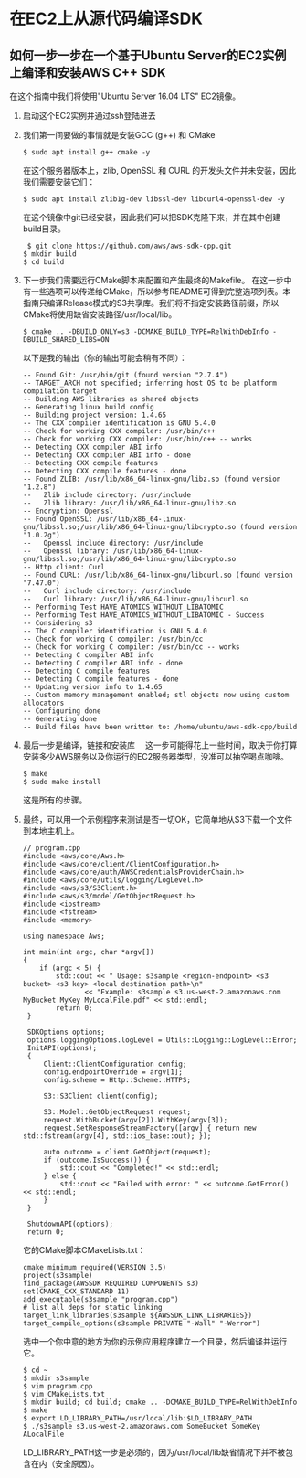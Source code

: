 # 在EC2上从源代码编译SDK
## 如何一步一步在一个基于Ubuntu Server的EC2实例上编译和安装AWS C++ SDK
在这个指南中我们将使用"Ubuntu Server 16.04 LTS" EC2镜像。
1. 启动这个EC2实例并通过ssh登陆进去
2. 我们第一间要做的事情就是安装GCC (g++) 和 CMake
    ```
    $ sudo apt install g++ cmake -y
    ```
   在这个服务器版本上，zlib, OpenSSL 和 CURL 的开发头文件并未安装，因此我们需要安装它们：
   ```
   $ sudo apt install zlib1g-dev libssl-dev libcurl4-openssl-dev -y
    ```
    
    在这个镜像中git已经安装，因此我们可以把SDK克隆下来，并在其中创建build目录。
   ```
    $ git clone https://github.com/aws/aws-sdk-cpp.git
   $ mkdir build
   $ cd build
   ```
3. 下一步我们需要运行CMake脚本来配置和产生最终的Makefile。
   在这一步中有一些选项可以传递给CMake，所以参考README可得到完整选项列表。本指南只编译Release模式的S3共享库。我们将不指定安装路径前缀，所以CMake将使用缺省安装路径/usr/local/lib。
   ```
   $ cmake .. -DBUILD_ONLY=s3 -DCMAKE_BUILD_TYPE=RelWithDebInfo -DBUILD_SHARED_LIBS=ON
   ```
   以下是我的输出（你的输出可能会稍有不同）：
   ```
   -- Found Git: /usr/bin/git (found version "2.7.4")
   -- TARGET_ARCH not specified; inferring host OS to be platform compilation target
   -- Building AWS libraries as shared objects
   -- Generating linux build config
   -- Building project version: 1.4.65
   -- The CXX compiler identification is GNU 5.4.0
   -- Check for working CXX compiler: /usr/bin/c++
   -- Check for working CXX compiler: /usr/bin/c++ -- works
   -- Detecting CXX compiler ABI info
   -- Detecting CXX compiler ABI info - done
   -- Detecting CXX compile features
   -- Detecting CXX compile features - done
   -- Found ZLIB: /usr/lib/x86_64-linux-gnu/libz.so (found version "1.2.8")
   --   Zlib include directory: /usr/include
   --   Zlib library: /usr/lib/x86_64-linux-gnu/libz.so
   -- Encryption: Openssl
   -- Found OpenSSL: /usr/lib/x86_64-linux-gnu/libssl.so;/usr/lib/x86_64-linux-gnu/libcrypto.so (found version "1.0.2g")
   --   Openssl include directory: /usr/include
   --   Openssl library: /usr/lib/x86_64-linux-gnu/libssl.so;/usr/lib/x86_64-linux-gnu/libcrypto.so
   -- Http client: Curl
   -- Found CURL: /usr/lib/x86_64-linux-gnu/libcurl.so (found version "7.47.0")
   --   Curl include directory: /usr/include
   --   Curl library: /usr/lib/x86_64-linux-gnu/libcurl.so
   -- Performing Test HAVE_ATOMICS_WITHOUT_LIBATOMIC
   -- Performing Test HAVE_ATOMICS_WITHOUT_LIBATOMIC - Success
   -- Considering s3
   -- The C compiler identification is GNU 5.4.0
   -- Check for working C compiler: /usr/bin/cc
   -- Check for working C compiler: /usr/bin/cc -- works
   -- Detecting C compiler ABI info
   -- Detecting C compiler ABI info - done
   -- Detecting C compile features
   -- Detecting C compile features - done
   -- Updating version info to 1.4.65
   -- Custom memory management enabled; stl objects now using custom allocators
   -- Configuring done
   -- Generating done
   -- Build files have been written to: /home/ubuntu/aws-sdk-cpp/build
   ```
4. 最后一步是编译，链接和安装库
　这一步可能得花上一些时间，取决于你打算安装多少AWS服务以及你运行的EC2服务器类型，没准可以抽空喝点咖啡。
    ```
    $ make
    $ sudo make install
    ```
    这是所有的步骤。
5. 最终，可以用一个示例程序来测试是否一切OK，它简单地从S3下载一个文件到本地主机上。
   ```
   // program.cpp
   #include <aws/core/Aws.h>
   #include <aws/core/client/ClientConfiguration.h>
   #include <aws/core/auth/AWSCredentialsProviderChain.h>
   #include <aws/core/utils/logging/LogLevel.h>
   #include <aws/s3/S3Client.h>
   #include <aws/s3/model/GetObjectRequest.h>
   #include <iostream>
   #include <fstream>
   #include <memory>

   using namespace Aws;

   int main(int argc, char *argv[])
   {
       if (argc < 5) {
           std::cout << " Usage: s3sample <region-endpoint> <s3 bucket> <s3 key> <local destination path>\n"
                  << "Example: s3sample s3.us-west-2.amazonaws.com MyBucket MyKey MyLocalFile.pdf" << std::endl;
           return 0;
    }

    SDKOptions options;
    options.loggingOptions.logLevel = Utils::Logging::LogLevel::Error;
    InitAPI(options);
    {
        Client::ClientConfiguration config;
        config.endpointOverride = argv[1];
        config.scheme = Http::Scheme::HTTPS;

        S3::S3Client client(config);

        S3::Model::GetObjectRequest request;
        request.WithBucket(argv[2]).WithKey(argv[3]);
        request.SetResponseStreamFactory([argv] { return new std::fstream(argv[4], std::ios_base::out); });

        auto outcome = client.GetObject(request);
        if (outcome.IsSuccess()) {
            std::cout << "Completed!" << std::endl;
        } else {
            std::cout << "Failed with error: " << outcome.GetError() << std::endl;
        }
    }

    ShutdownAPI(options);
    return 0;
   ```
   它的CMake脚本CMakeLists.txt：
    ```
    cmake_minimum_required(VERSION 3.5)
   project(s3sample)
   find_package(AWSSDK REQUIRED COMPONENTS s3)
   set(CMAKE_CXX_STANDARD 11)
   add_executable(s3sample "program.cpp")
   # list all deps for static linking
   target_link_libraries(s3sample ${AWSSDK_LINK_LIBRARIES})
   target_compile_options(s3sample PRIVATE "-Wall" "-Werror")
    ```
    选中一个你中意的地方为你的示例应用程序建立一个目录，然后编译并运行它。
    ```
    $ cd ~
   $ mkdir s3sample
   $ vim program.cpp
   $ vim CMakeLists.txt
   $ mkdir build; cd build; cmake .. -DCMAKE_BUILD_TYPE=RelWithDebInfo
   $ make
   $ export LD_LIBRARY_PATH=/usr/local/lib:$LD_LIBRARY_PATH
   $ ./s3sample s3.us-west-2.amazonaws.com SomeBucket SomeKey ALocalFile
    ```

    LD_LIBRARY_PATH这一步是必须的，因为/usr/local/lib缺省情况下并不被包含在内（安全原因）。